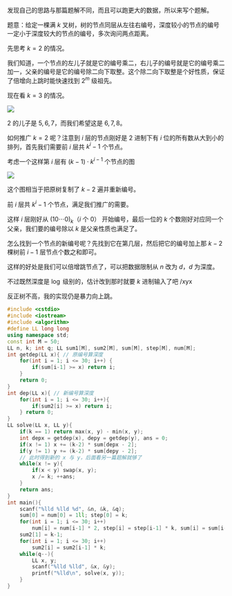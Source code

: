 发现自己的思路与那篇题解不同，而且可以跑更大的数据，所以来写个题解。

题意：给定一棵满 $k$ 叉树，树的节点同层从左往右编号，深度较小的节点的编号一定小于深度较大的节点的编号，多次询问两点距离。

先思考 $k=2$ 的情况。

我们知道，一个节点的左儿子就是它的编号乘二，右儿子的编号就是它的编号乘二加一，父亲的编号是它的编号除二向下取整。这个除二向下取整是个好性质，保证了倍增向上跳时能快速找到 $2^m$ 级祖先。

现在看 $k=3$ 的情况。

![](https://cdn.luogu.com.cn/upload/image_hosting/ex7c671v.png)

$2$ 的儿子是 $5,6,7$，而我们希望这是 $6,7,8$。

如何推广 $k=2$ 呢？注意到 $i$ 层的节点刚好是 $2$ 进制下有 $i$ 位的所有数从大到小的排列，首先我们需要前 $i$ 层共 $k^i-1$ 个节点。

考虑一个这样第 $i$ 层有 $(k-1) \cdot k^{i-1}$ 个节点的图

![](https://cdn.luogu.com.cn/upload/image_hosting/dm2w1kuj.png)

这个图相当于把原树复制了 $k-2$ 遍并重新编号。

前 $i$ 层共 $k^i-1$ 个节点，满足我们推广的需要。

这样 $i$ 层刚好从 $(10\cdots0)_k$（$i$ 个 $0$） 开始编号，最后一位的 $k$ 个数刚好对应同一个父亲，我们要的编号除以 $k$ 是父亲性质也满足了。

怎么找到一个节点的新编号呢？先找到它在第几层，然后把它的编号加上那 $k-2$ 棵树前 $i-1$ 层节点个数之和即可。

这样的好处是我们可以倍增跳节点了，可以把数据限制从 $n$ 改为 $d$，$d$ 为深度。

不过既然深度是 $\log$ 级别的，估计改到那时就要 $k$ 进制输入了吧 /xyx

反正树不高，我的实现仍是暴力向上跳。

```cpp
#include <cstdio>
#include <iostream>
#include <algorithm>
#define LL long long
using namespace std;
const int M = 50;
LL n, k; int q; LL sum1[M], sum2[M], sum[M], step[M], num[M];
int getdep(LL x){ // 原编号算深度
    for(int i = 1; i <= 30; i++) {
		if(sum[i-1] >= x) return i;
	}
    return 0;
}
int dep(LL x){ // 新编号算深度
	for(int i = 1; i <= 30; i++){
		if(sum2[i] >= x) return i;
	} return 0;
}
LL solve(LL x, LL y){
    if(k == 1) return max(x, y) - min(x, y);
    int depx = getdep(x), depy = getdep(y), ans = 0;
    if(x != 1) x += (k-2) * sum[depx - 2];
    if(y != 1) y += (k-2) * sum[depy - 2];
    // 此时得到新的 x 与 y，后面看另一篇题解就够了
    while(x != y){
    	if(x < y) swap(x, y);
    	x /= k; ++ans;
	}
	return ans;
}
int main(){
    scanf("%lld %lld %d", &n, &k, &q);
    sum[0] = num[0] = 1ll; step[0] = k;
    for(int i = 1; i <= 30; i++)
        num[i] = num[i-1] * 2, step[i] = step[i-1] * k, sum[i] = sum[i-1] + step[i-1];
    sum2[1] = k-1;
    for(int i = 1; i <= 30; i++)
    	sum2[i] = sum2[i-1] * k;
    while(q--){
        LL x, y;
        scanf("%lld %lld", &x, &y);
        printf("%lld\n", solve(x, y));
    }
}
```